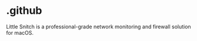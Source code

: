 # .github
Little Snitch is a professional-grade network monitoring and firewall solution for macOS.
